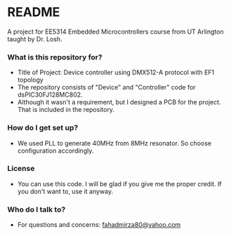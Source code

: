 # README #

A project for EE5314 Embedded Microcontrollers course from UT Arlington taught by Dr. Losh.

### What is this repository for? ###

* Title of Project: Device controller using DMX512-A protocol with EF1 topology
* The repository consists of "Device" and "Controller" code for dsPIC30FJ128MC802.
* Although it wasn't a requirement, but I designed a PCB for the project. That is included in the repository.

### How do I get set up? ###

* We used PLL to generate 40MHz from 8MHz resonator. So choose configuration accordingly.

### License ###

* You can use this code. I will be glad if you give me the proper credit. If you don't want to, use it anyway.

### Who do I talk to? ###

* For questions and concerns: fahadmirza80@yahoo.com